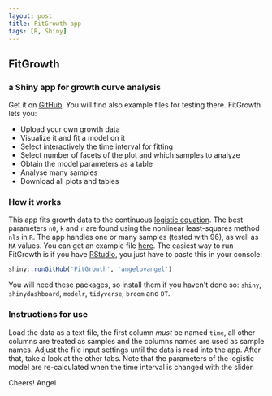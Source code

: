 ```yaml
---
layout: post
title: FitGrowth app
tags: [R, Shiny]
---
```

## FitGrowth
### a Shiny app for growth curve analysis
Get it on [GitHub](https://github.com/angelovangel/FitGrowth). You will find also example files for testing there.
FitGrowth lets you:
  - Upload your own growth data
  - Visualize it and fit a model on it
  - Select interactively the time interval for fitting
  - Select number of facets of the plot and which samples to analyze 
  - Obtain the model parameters as a table
  - Analyse many samples
  - Download all plots and tables

### How it works
This app fits growth data to the continuous [logistic equation](https://en.wikipedia.org/wiki/Generalised_logistic_function). The best parameters `n0`, `k` and `r` are found using the nonlinear least-squares method `nls` in `R`. The app handles one or many samples (tested with 96), as well as `NA` values. You can get an example file [here](https://www.dropbox.com/sh/zzf7y3ijwkat55e/AABUvp7BAARIdYBqZWgk1E37a?dl=0). The easiest way to run FitGrowth is if you have [RStudio](http://rstudio.org), you just have to paste this in your console:
```r
shiny::runGitHub('FitGrowth', 'angelovangel')
```
You will need these packages, so install them if you haven't done so: `shiny`, `shinydashboard`, `modelr`, `tidyverse`, `broom` and `DT`.
### Instructions for use
Load the data as a text file, the first column *must* be named `time`, all other columns are treated as samples and the columns names are used as sample names. Adjust the file input settings until the data is read into the app. After that, take a look at the other tabs. 
Note that the parameters of the logistic model are re-calculated when the time interval is changed with the slider.

Cheers!
Angel
